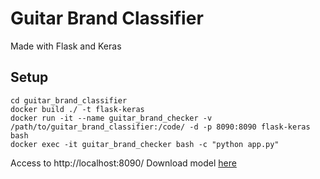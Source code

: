 # Guitar Brand Classifier

Made with Flask and Keras

## Setup
```
cd guitar_brand_classifier
docker build ./ -t flask-keras
docker run -it --name guitar_brand_checker -v /path/to/guitar_brand_classifier:/code/ -d -p 8090:8090 flask-keras bash
docker exec -it guitar_brand_checker bash -c "python app.py"
```
Access to http://localhost:8090/
Download model [here](https://drive.google.com/open?id=1pb4hmICPNsT652EbLQ0r1iV-s8GKC_Ud)
